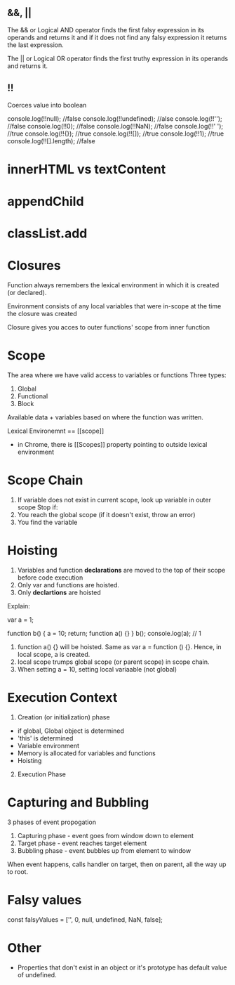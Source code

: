 ## &&, ||

The && or Logical AND operator finds the first falsy expression in its operands and returns it and if it does not find any falsy expression it returns the last expression.

The || or Logical OR operator finds the first truthy expression in its operands and returns it.

## !!

Coerces value into boolean

console.log(!!null); //false
console.log(!!undefined); //alse
console.log(!!''); //false
console.log(!!0); //false
console.log(!!NaN); //false
console.log(!!' '); //true
console.log(!!{}); //true
console.log(!![]); //true
console.log(!!1); //true
console.log(!![].length); //false

# innerHTML vs textContent

# appendChild

# classList.add

# Closures

Function always remembers the lexical environment in which it is created (or declared).

Environment consists of any local variables that were in-scope at the time the closure was created

Closure gives you acces to outer functions' scope from inner function

# Scope

The area where we have valid access to variables or functions
Three types:

1. Global
2. Functional
3. Block

Available data + variables based on where the function was written.

Lexical Environemnt == [[scope]]

- in Chrome, there is [[Scopes]] property pointing to outside lexical environment

# Scope Chain

1.  If variable does not exist in current scope, look up variable in outer scope
    Stop if:
1.  You reach the global scope (if it doesn't exist, throw an error)
1.  You find the variable

# Hoisting

1. Variables and function **declarations** are moved to the top of their scope before code execution
2. Only var and functions are hoisted.
3. Only **declartions** are hoisted

Explain:

var a = 1;

function b() {
a = 10;
return;
function a() {}
}
b();
console.log(a); // 1

1.  function a() {} will be hoisted. Same as var a = function () {}. Hence, in local scope, a is created.
2.  local scope trumps global scope (or parent scope) in scope chain.
3.  When setting a = 10, setting local variaable (not global)

# Execution Context

1.  Creation (or initialization) phase

- if global, Global object is determined
- 'this' is determined
- Variable environment
- Memory is allocated for variables and functions
- Hoisting

2.  Execution Phase

# Capturing and Bubbling

3 phases of event propogation

1. Capturing phase - event goes from window down to element
2. Target phase - event reaches target element
3. Bubbling phase - event bubbles up from element to window

When event happens, calls handler on target, then on parent, all the way up to root.

# Falsy values

const falsyValues = ['', 0, null, undefined, NaN, false];

# Other

- Properties that don't exist in an object or it's prototype has default value of undefined.
